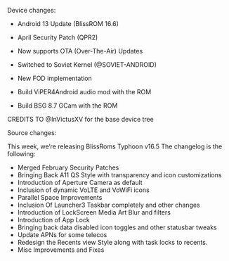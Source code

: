 Device changes:

- Android 13 Update (BlissROM 16.6)
- April Security Patch (QPR2)
- Now supports OTA (Over-The-Air) Updates
- Switched to Soviet Kernel (@SOVIET-ANDROID)

- New FOD implementation
- Build ViPER4Android audio mod with the ROM
- Build BSG 8.7 GCam with the ROM

CREDITS TO @InVictusXV for the base device tree

Source changes:

This week, we’re releasing BlissRoms Typhoon v16.5 The changelog is the following:

  - Merged February Security Patches
  - Bringing Back A11 QS Style with transparency and icon customizations
  - Introduction of Aperture Camera as default
  - Inclusion of dynamic VoLTE and VoWiFi icons
  - Parallel Space Improvements
  - Inclusion Of Launcher3 Taskbar completely and other changes
  - Introduction of LockScreen Media Art Blur and filters
  - Introduction of App Lock
  - Bringing back data disabled icon toggles and other statusbar tweaks
  - Update APNs for some telecos
  - Redesign the Recents view Style along with task locks to recents.
  - Misc Improvements and Fixes
